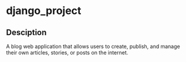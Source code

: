 # django_project
## Desciption
A blog web application that allows users to create, publish, and manage their own articles, stories, or posts on the internet.

